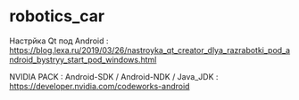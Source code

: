 # robotics_car


Настрйка Qt под Android : https://blog.lexa.ru/2019/03/26/nastroyka_qt_creator_dlya_razrabotki_pod_android_bystryy_start_pod_windows.html

NVIDIA PACK :       Android-SDK / Android-NDK / Java_JDK :
https://developer.nvidia.com/codeworks-android
